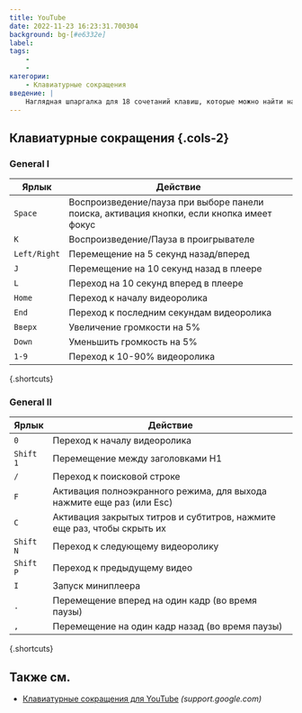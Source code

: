 ```yaml
---
title: YouTube
date: 2022-11-23 16:23:31.700304
background: bg-[#e6332e]
label:
tags:
    -
    -
категории:
    - Клавиатурные сокращения
введение: |
    Наглядная шпаргалка для 18 сочетаний клавиш, которые можно найти на YouTube.com
---
```




Клавиатурные сокращения {.cols-2}
------------------



### General I

Ярлык | Действие
---|---
`Space` | Воспроизведение/пауза при выборе панели поиска, активация кнопки, если кнопка имеет фокус
`K` | Воспроизведение/Пауза в проигрывателе
`Left/Right` | Перемещение на 5 секунд назад/вперед
`J` | Перемещение на 10 секунд назад в плеере
`L` | Переход на 10 секунд вперед в плеере
`Home` | Переход к началу видеоролика
`End` | Переход к последним секундам видеоролика
`Вверх` | Увеличение громкости на 5%
`Down` | Уменьшить громкость на 5%
`1-9` | Переход к 10-90% видеоролика
{.shortcuts}




### General II

Ярлык | Действие
---|---
`0` | Переход к началу видеоролика
`Shift` `1` | Перемещение между заголовками H1
`/` | Переход к поисковой строке
`F` | Активация полноэкранного режима, для выхода нажмите еще раз (или Esc)
`C` | Активация закрытых титров и субтитров, нажмите еще раз, чтобы скрыть их
`Shift` `N` | Переход к следующему видеоролику
`Shift` `P` | Переход к предыдущему видео
`I` | Запуск миниплеера
`.` | Перемещение вперед на один кадр (во время паузы)
`,` | Перемещение на один кадр назад (во время паузы)
{.shortcuts}



Также см.
--------
- [Клавиатурные сокращения для YouTube](https://support.google.com/youtube/answer/7631406?hl=en) _(support.google.com)_
